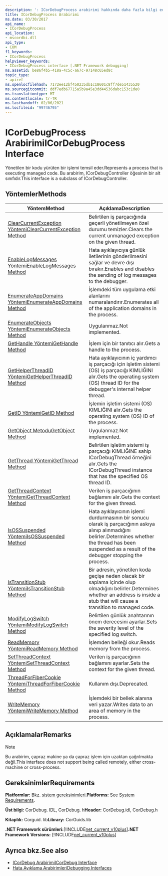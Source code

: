 ```yaml
---
description: ': ICorDebugProcess arabirimi hakkında daha fazla bilgi edinin'
title: ICorDebugProcess Arabirimi
ms.date: 03/30/2017
api_name:
- ICorDebugProcess
api_location:
- mscordbi.dll
api_type:
- COM
f1_keywords:
- ICorDebugProcess
helpviewer_keywords:
- ICorDebugProcess interface [.NET Framework debugging]
ms.assetid: be86f4b5-418a-4c5c-a67c-97148c65ed8c
topic_type:
- apiref
ms.openlocfilehash: 7172ee12bf450235db1c18601c8ff7de51435520
ms.sourcegitcommit: ddf7edb67715a5b9a45e3dd44536dabc153c1de0
ms.translationtype: MT
ms.contentlocale: tr-TR
ms.lasthandoff: 02/06/2021
ms.locfileid: "99746795"
---
```

# <a name="icordebugprocess-interface"></a><span data-ttu-id="50e86-103">ICorDebugProcess Arabirimi</span><span class="sxs-lookup"><span data-stu-id="50e86-103">ICorDebugProcess Interface</span></span>

<span data-ttu-id="50e86-104">Yönetilen bir kodu yürüten bir işlemi temsil eder.</span><span class="sxs-lookup"><span data-stu-id="50e86-104">Represents a process that is executing managed code.</span></span> <span data-ttu-id="50e86-105">Bu arabirim, ICorDebugController öğesinin bir alt sınıfıdır.</span><span class="sxs-lookup"><span data-stu-id="50e86-105">This interface is a subclass of ICorDebugController.</span></span>  
  
## <a name="methods"></a><span data-ttu-id="50e86-106">Yöntemler</span><span class="sxs-lookup"><span data-stu-id="50e86-106">Methods</span></span>  
  
|<span data-ttu-id="50e86-107">Yöntem</span><span class="sxs-lookup"><span data-stu-id="50e86-107">Method</span></span>|<span data-ttu-id="50e86-108">Açıklama</span><span class="sxs-lookup"><span data-stu-id="50e86-108">Description</span></span>|  
|------------|-----------------|  
|[<span data-ttu-id="50e86-109">ClearCurrentException Yöntemi</span><span class="sxs-lookup"><span data-stu-id="50e86-109">ClearCurrentException Method</span></span>](icordebugprocess-clearcurrentexception-method.md)|<span data-ttu-id="50e86-110">Belirtilen iş parçacığında geçerli yönetilmeyen özel durumu temizler.</span><span class="sxs-lookup"><span data-stu-id="50e86-110">Clears the current unmanaged exception on the given thread.</span></span>|  
|[<span data-ttu-id="50e86-111">EnableLogMessages Yöntemi</span><span class="sxs-lookup"><span data-stu-id="50e86-111">EnableLogMessages Method</span></span>](icordebugprocess-enablelogmessages-method.md)|<span data-ttu-id="50e86-112">Hata ayıklayıcıya günlük iletilerinin gönderilmesini sağlar ve devre dışı bırakır.</span><span class="sxs-lookup"><span data-stu-id="50e86-112">Enables and disables the sending of log messages to the debugger.</span></span>|  
|[<span data-ttu-id="50e86-113">EnumerateAppDomains Yöntemi</span><span class="sxs-lookup"><span data-stu-id="50e86-113">EnumerateAppDomains Method</span></span>](icordebugprocess-enumerateappdomains-method.md)|<span data-ttu-id="50e86-114">İşlemdeki tüm uygulama etki alanlarını numaralandırır.</span><span class="sxs-lookup"><span data-stu-id="50e86-114">Enumerates all of the application domains in the process.</span></span>|  
|[<span data-ttu-id="50e86-115">EnumerateObjects Yöntemi</span><span class="sxs-lookup"><span data-stu-id="50e86-115">EnumerateObjects Method</span></span>](icordebugprocess-enumerateobjects-method.md)|<span data-ttu-id="50e86-116">Uygulanmaz.</span><span class="sxs-lookup"><span data-stu-id="50e86-116">Not implemented.</span></span>|  
|[<span data-ttu-id="50e86-117">GetHandle Yöntemi</span><span class="sxs-lookup"><span data-stu-id="50e86-117">GetHandle Method</span></span>](icordebugprocess-gethandle-method.md)|<span data-ttu-id="50e86-118">İşlem için bir tanıtıcı alır.</span><span class="sxs-lookup"><span data-stu-id="50e86-118">Gets a handle to the process.</span></span>|  
|[<span data-ttu-id="50e86-119">GetHelperThreadID Yöntemi</span><span class="sxs-lookup"><span data-stu-id="50e86-119">GetHelperThreadID Method</span></span>](icordebugprocess-gethelperthreadid-method.md)|<span data-ttu-id="50e86-120">Hata ayıklayıcının iç yardımcı iş parçacığı için işletim sistemi (OS) iş parçacığı KIMLIĞINI alır.</span><span class="sxs-lookup"><span data-stu-id="50e86-120">Gets the operating system (OS) thread ID for the debugger's internal helper thread.</span></span>|  
|[<span data-ttu-id="50e86-121">GetID Yöntemi</span><span class="sxs-lookup"><span data-stu-id="50e86-121">GetID Method</span></span>](icordebugprocess-getid-method.md)|<span data-ttu-id="50e86-122">İşlemin işletim sistemi (OS) KIMLIĞINI alır.</span><span class="sxs-lookup"><span data-stu-id="50e86-122">Gets the operating system (OS) ID of the process.</span></span>|  
|[<span data-ttu-id="50e86-123">GetObject Metodu</span><span class="sxs-lookup"><span data-stu-id="50e86-123">GetObject Method</span></span>](icordebugprocess-getobject-method.md)|<span data-ttu-id="50e86-124">Uygulanmaz.</span><span class="sxs-lookup"><span data-stu-id="50e86-124">Not implemented.</span></span>|  
|[<span data-ttu-id="50e86-125">GetThread Yöntemi</span><span class="sxs-lookup"><span data-stu-id="50e86-125">GetThread Method</span></span>](icordebugprocess-getthread-method.md)|<span data-ttu-id="50e86-126">Belirtilen işletim sistemi iş parçacığı KIMLIĞINE sahip ICorDebugThread örneğini alır.</span><span class="sxs-lookup"><span data-stu-id="50e86-126">Gets the ICorDebugThread instance that has the specified OS thread ID.</span></span>|  
|[<span data-ttu-id="50e86-127">GetThreadContext Yöntemi</span><span class="sxs-lookup"><span data-stu-id="50e86-127">GetThreadContext Method</span></span>](icordebugprocess-getthreadcontext-method.md)|<span data-ttu-id="50e86-128">Verilen iş parçacığının bağlamını alır.</span><span class="sxs-lookup"><span data-stu-id="50e86-128">Gets the context for the given thread.</span></span>|  
|[<span data-ttu-id="50e86-129">IsOSSuspended Yöntemi</span><span class="sxs-lookup"><span data-stu-id="50e86-129">IsOSSuspended Method</span></span>](icordebugprocess-isossuspended-method.md)|<span data-ttu-id="50e86-130">Hata ayıklayıcının işlemi durdurmasının bir sonucu olarak iş parçacığının askıya alınıp alınmadığını belirler.</span><span class="sxs-lookup"><span data-stu-id="50e86-130">Determines whether the thread has been suspended as a result of the debugger stopping the process.</span></span>|  
|[<span data-ttu-id="50e86-131">IsTransitionStub Yöntemi</span><span class="sxs-lookup"><span data-stu-id="50e86-131">IsTransitionStub Method</span></span>](icordebugprocess-istransitionstub-method.md)|<span data-ttu-id="50e86-132">Bir adresin, yönetilen koda geçişe neden olacak bir saplama içinde olup olmadığını belirler.</span><span class="sxs-lookup"><span data-stu-id="50e86-132">Determines whether an address is inside a stub that will cause a transition to managed code.</span></span>|  
|[<span data-ttu-id="50e86-133">ModifyLogSwitch Yöntemi</span><span class="sxs-lookup"><span data-stu-id="50e86-133">ModifyLogSwitch Method</span></span>](icordebugprocess-modifylogswitch-method.md)|<span data-ttu-id="50e86-134">Belirtilen günlük anahtarının önem derecesini ayarlar.</span><span class="sxs-lookup"><span data-stu-id="50e86-134">Sets the severity level of the specified log switch.</span></span>|  
|[<span data-ttu-id="50e86-135">ReadMemory Yöntemi</span><span class="sxs-lookup"><span data-stu-id="50e86-135">ReadMemory Method</span></span>](icordebugprocess-readmemory-method.md)|<span data-ttu-id="50e86-136">İşlemden belleği okur.</span><span class="sxs-lookup"><span data-stu-id="50e86-136">Reads memory from the process.</span></span>|  
|[<span data-ttu-id="50e86-137">SetThreadContext Yöntemi</span><span class="sxs-lookup"><span data-stu-id="50e86-137">SetThreadContext Method</span></span>](icordebugprocess-setthreadcontext-method.md)|<span data-ttu-id="50e86-138">Verilen iş parçacığının bağlamını ayarlar.</span><span class="sxs-lookup"><span data-stu-id="50e86-138">Sets the context for the given thread.</span></span>|  
|[<span data-ttu-id="50e86-139">ThreadForFiberCookie Yöntemi</span><span class="sxs-lookup"><span data-stu-id="50e86-139">ThreadForFiberCookie Method</span></span>](icordebugprocess-threadforfibercookie-method.md)|<span data-ttu-id="50e86-140">Kullanım dışı.</span><span class="sxs-lookup"><span data-stu-id="50e86-140">Deprecated.</span></span>|  
|[<span data-ttu-id="50e86-141">WriteMemory Yöntemi</span><span class="sxs-lookup"><span data-stu-id="50e86-141">WriteMemory Method</span></span>](icordebugprocess-writememory-method.md)|<span data-ttu-id="50e86-142">İşlemdeki bir bellek alanına veri yazar.</span><span class="sxs-lookup"><span data-stu-id="50e86-142">Writes data to an area of memory in the process.</span></span>|  
  
## <a name="remarks"></a><span data-ttu-id="50e86-143">Açıklamalar</span><span class="sxs-lookup"><span data-stu-id="50e86-143">Remarks</span></span>  
  
> [!NOTE]
> <span data-ttu-id="50e86-144">Bu arabirim, çapraz makine ya da çapraz işlem için uzaktan çağrılmakta değil.</span><span class="sxs-lookup"><span data-stu-id="50e86-144">This interface does not support being called remotely, either cross-machine or cross-process.</span></span>  
  
## <a name="requirements"></a><span data-ttu-id="50e86-145">Gereksinimler</span><span class="sxs-lookup"><span data-stu-id="50e86-145">Requirements</span></span>  

 <span data-ttu-id="50e86-146">**Platformlar:** Bkz. [sistem gereksinimleri](../../get-started/system-requirements.md).</span><span class="sxs-lookup"><span data-stu-id="50e86-146">**Platforms:** See [System Requirements](../../get-started/system-requirements.md).</span></span>  
  
 <span data-ttu-id="50e86-147">**Üst bilgi:** CorDebug. IDL, CorDebug. h</span><span class="sxs-lookup"><span data-stu-id="50e86-147">**Header:** CorDebug.idl, CorDebug.h</span></span>  
  
 <span data-ttu-id="50e86-148">**Kitaplık:** Corguid. lib</span><span class="sxs-lookup"><span data-stu-id="50e86-148">**Library:** CorGuids.lib</span></span>  
  
 <span data-ttu-id="50e86-149">**.NET Framework sürümleri:**[!INCLUDE[net_current_v10plus](../../../../includes/net-current-v10plus-md.md)]</span><span class="sxs-lookup"><span data-stu-id="50e86-149">**.NET Framework Versions:** [!INCLUDE[net_current_v10plus](../../../../includes/net-current-v10plus-md.md)]</span></span>  
  
## <a name="see-also"></a><span data-ttu-id="50e86-150">Ayrıca bkz.</span><span class="sxs-lookup"><span data-stu-id="50e86-150">See also</span></span>

- [<span data-ttu-id="50e86-151">ICorDebug Arabirimi</span><span class="sxs-lookup"><span data-stu-id="50e86-151">ICorDebug Interface</span></span>](icordebug-interface.md)
- [<span data-ttu-id="50e86-152">Hata Ayıklama Arabirimleri</span><span class="sxs-lookup"><span data-stu-id="50e86-152">Debugging Interfaces</span></span>](debugging-interfaces.md)
